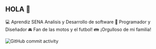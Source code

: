 ## HOLA 👋

:computer: Aprendiz SENA Analisis y Desarrollo de software
:pencil: Programador y Diseñador
:oncoming_automobile: Fan de las motos y el futbol!
:family: ¡Orgulloso de mi familia!

![GitHub commit activity](https://img.shields.io/github/commit-activity/m/Fabio14-10/Fabio14-10)
